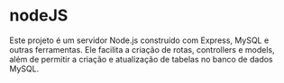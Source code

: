 # nodeJS

Este projeto é um servidor Node.js construído com Express, MySQL e outras ferramentas. Ele facilita a criação de rotas, controllers e models, além de permitir a criação e atualização de tabelas no banco de dados MySQL.
